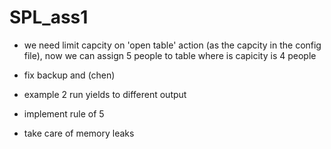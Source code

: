 # SPL_ass1

- we need limit capcity on 'open table' action (as the capcity in the config file), now we can assign 5 people to table where is capicity is 4 people

- fix backup and  (chen)

- example 2 run yields to different output

- implement rule of 5

- take care of memory leaks
